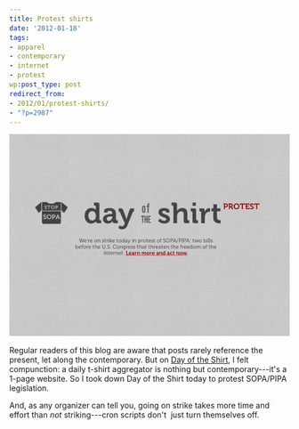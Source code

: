```yaml
---
title: Protest shirts
date: '2012-01-18'
tags:
- apparel
- contemporary
- internet
- protest
wp:post_type: post
redirect_from:
- 2012/01/protest-shirts/
- "?p=2987"
---
```


[ ![](/uploads/2012-01/day-of-the-protest-600x432.png "day of the protest") ](2012-01-18-Protest-shirts/day-of-the-protest.png)

Regular readers of this blog are aware that posts rarely reference the present, let along the contemporary. But on [Day of the Shirt](http://dayoftheshirt.com), I felt compunction: a daily t-shirt aggregator is nothing but contemporary---it's a 1-page website. So I took down Day of the Shirt today to protest SOPA/PIPA legislation.

And, as any organizer can tell you, going on strike takes more time and effort than _not_ striking---cron scripts don't  just turn themselves off.
